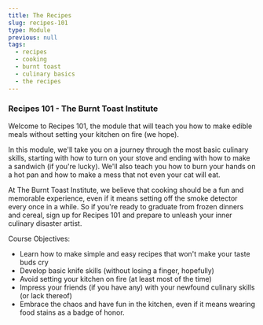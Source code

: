 ```yaml
---
title: The Recipes
slug: recipes-101
type: Module
previous: null
tags:
  - recipes
  - cooking
  - burnt toast
  - culinary basics
  - the recipes
---
```


### Recipes 101 - The Burnt Toast Institute

Welcome to Recipes 101, the module that will teach you how to make edible meals without setting your kitchen on fire (we hope).

In this module, we'll take you on a journey through the most basic culinary skills, starting with how to turn on your stove and ending with how to make a sandwich (if you're lucky). We'll also teach you how to burn your hands on a hot pan and how to make a mess that not even your cat will eat.

At The Burnt Toast Institute, we believe that cooking should be a fun and memorable experience, even if it means setting off the smoke detector every once in a while. So if you're ready to graduate from frozen dinners and cereal, sign up for Recipes 101 and prepare to unleash your inner culinary disaster artist.

Course Objectives:

- Learn how to make simple and easy recipes that won't make your taste buds cry
- Develop basic knife skills (without losing a finger, hopefully)
- Avoid setting your kitchen on fire (at least most of the time)
- Impress your friends (if you have any) with your newfound culinary skills (or lack thereof)
- Embrace the chaos and have fun in the kitchen, even if it means wearing food stains as a badge of honor.
